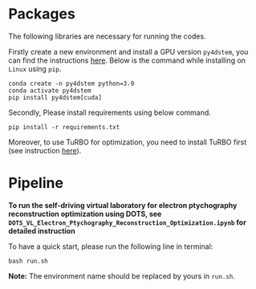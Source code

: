 # Packages

The following libraries are necessary for running the codes.

Firstly create a new environment and install a GPU version `py4dstem`, you can find the instructions [here](https://py4dstem.readthedocs.io/en/latest/installation.html). Below is the command while installing on `Linux` using `pip`.

```shell
conda create -n py4dstem python=3.9
conda activate py4dstem
pip install py4dstem[cuda]
```

Secondly, Please install requirements using below command.
```
pip install -r requirements.txt
```

Moreover, to use TuRBO for optimization, you need to install TuRBO first (see instruction [here](https://github.com/uber-research/TuRBO/)).

# Pipeline

**To run the self-driving virtual laboratory for electron ptychography reconstruction optimization using DOTS, see `DOTS_VL_Electron_Ptychography_Reconstruction_Optimization.ipynb` for detailed instruction**


To have a quick start, please run the following line in terminal:

```shell
bash run.sh
```
**Note:** The environment name should be replaced by yours in `run.sh`.
